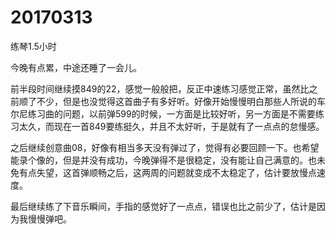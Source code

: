 # 20170313

练琴1.5小时

今晚有点累，中途还睡了一会儿。

前半段时间继续摸849的22，感觉一般般把，反正中速练习感觉正常，虽然比之前顺了不少，但是也没觉得这首曲子有多好听。好像开始慢慢明白那些人所说的车尔尼练习曲的问题，以前弹599的时候，一方面是比较好听，另一方面是不需要练习太久，而现在一首849要练挺久，并且不太好听，于是就有了一点点的怠慢感。

之后继续创意曲08，好像有相当多天没有弹过了，觉得有必要回顾一下。也希望能录个像的，但是并没有成功，今晚弹得不是很稳定，没有能让自己满意的。也未免有点失望，这首弹顺畅之后，这两周的问题就变成不太稳定了，估计要放慢点速度。

最后继续练了下音乐瞬间，手指的感觉好了一点点，错误也比之前少了，估计是因为我慢慢弹吧。
